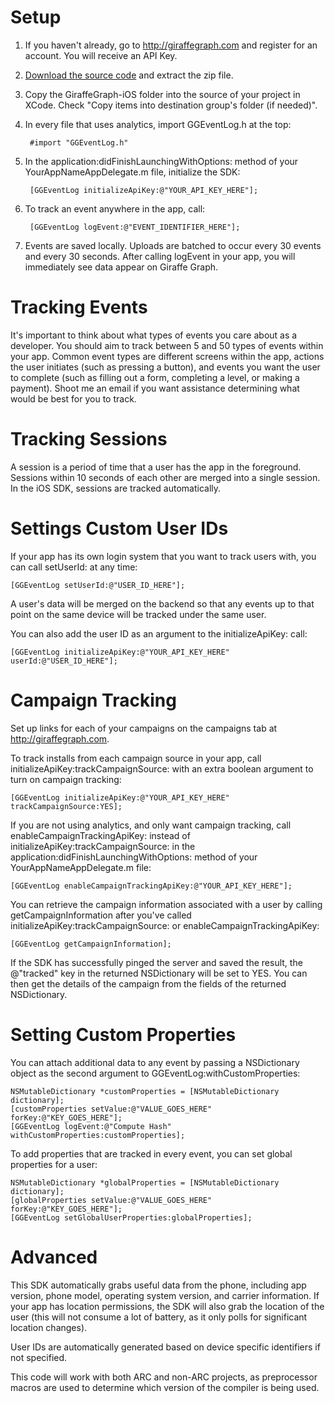 # Setup #
1. If you haven't already, go to http://giraffegraph.com and register for an account. You will receive an API Key.
2. [Download the source code](https://dl.dropbox.com/s/cyxyqj26jkf6d47/GiraffeGraph-iOS.zip?dl=1) and extract the zip file.
3. Copy the GiraffeGraph-iOS folder into the source of your project in XCode. Check "Copy items into destination group's folder (if needed)".
4. In every file that uses analytics, import GGEventLog.h at the top:

        #import "GGEventLog.h"

5. In the application:didFinishLaunchingWithOptions: method of your YourAppNameAppDelegate.m file, initialize the SDK:

        [GGEventLog initializeApiKey:@"YOUR_API_KEY_HERE"];

6. To track an event anywhere in the app, call:

        [GGEventLog logEvent:@"EVENT_IDENTIFIER_HERE"];

7. Events are saved locally. Uploads are batched to occur every 30 events and every 30 seconds. After calling logEvent in your app, you will immediately see data appear on Giraffe Graph.

# Tracking Events #

It's important to think about what types of events you care about as a developer. You should aim to track between 5 and 50 types of events within your app. Common event types are different screens within the app, actions the user initiates (such as pressing a button), and events you want the user to complete (such as filling out a form, completing a level, or making a payment). Shoot me an email if you want assistance determining what would be best for you to track.

# Tracking Sessions #

A session is a period of time that a user has the app in the foreground. Sessions within 10 seconds of each other are merged into a single session. In the iOS SDK, sessions are tracked automatically.

# Settings Custom User IDs #

If your app has its own login system that you want to track users with, you can call setUserId: at any time:

    [GGEventLog setUserId:@"USER_ID_HERE"];

A user's data will be merged on the backend so that any events up to that point on the same device will be tracked under the same user.

You can also add the user ID as an argument to the initializeApiKey: call:
    
    [GGEventLog initializeApiKey:@"YOUR_API_KEY_HERE" userId:@"USER_ID_HERE"];

# Campaign Tracking #

Set up links for each of your campaigns on the campaigns tab at http://giraffegraph.com.

To track installs from each campaign source in your app, call initializeApiKey:trackCampaignSource: with an extra boolean argument to turn on campaign tracking:

    [GGEventLog initializeApiKey:@"YOUR_API_KEY_HERE" trackCampaignSource:YES];

If you are not using analytics, and only want campaign tracking, call enableCampaignTrackingApiKey: instead of initializeApiKey:trackCampaignSource: in the application:didFinishLaunchingWithOptions: method of your YourAppNameAppDelegate.m file:

    [GGEventLog enableCampaignTrackingApiKey:@"YOUR_API_KEY_HERE"];

You can retrieve the campaign information associated with a user by calling getCampaignInformation after you've called initializeApiKey:trackCampaignSource: or enableCampaignTrackingApiKey:

    [GGEventLog getCampaignInformation];

If the SDK has successfully pinged the server and saved the result, the @"tracked" key in the returned NSDictionary will be set to YES. You can then get the details of the campaign from the fields of the returned NSDictionary.

# Setting Custom Properties #

You can attach additional data to any event by passing a NSDictionary object as the second argument to GGEventLog:withCustomProperties:

    NSMutableDictionary *customProperties = [NSMutableDictionary dictionary];
    [customProperties setValue:@"VALUE_GOES_HERE" forKey:@"KEY_GOES_HERE"];
    [GGEventLog logEvent:@"Compute Hash" withCustomProperties:customProperties];

To add properties that are tracked in every event, you can set global properties for a user:

    NSMutableDictionary *globalProperties = [NSMutableDictionary dictionary];
    [globalProperties setValue:@"VALUE_GOES_HERE" forKey:@"KEY_GOES_HERE"];
    [GGEventLog setGlobalUserProperties:globalProperties];

# Advanced #

This SDK automatically grabs useful data from the phone, including app version, phone model, operating system version, and carrier information. If your app has location permissions, the SDK will also grab the location of the user (this will not consume a lot of battery, as it only polls for significant location changes).

User IDs are automatically generated based on device specific identifiers if not specified.

This code will work with both ARC and non-ARC projects, as preprocessor macros are used to determine which version of the compiler is being used.
